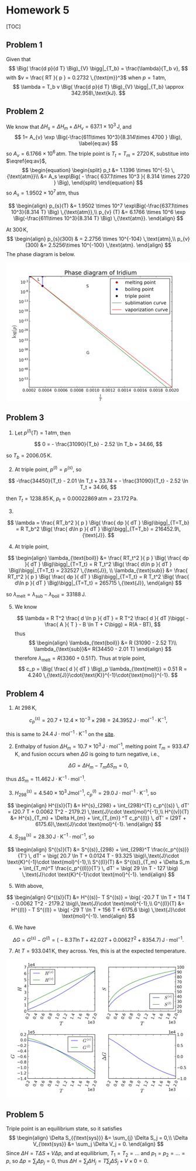 # Homework 5

[TOC]

## Problem 1

Given that
$$
\Big( \frac{d p}{d T} \Big)_{V} \bigg|_{T_b} = \frac{\lambda}{T_b v},
$$
with $v = \frac{ RT }{ p } = 0.2732 \,{\text{m}}^3$ when $p = 1 \,{\text{atm}}$,
$$
\lambda = T_b v \Big( \frac{d p}{d T} \Big)_{V} \bigg|_{T_b} \approx 342.958\,\text{kJ}.
$$

## Problem 2

We know that $\Delta H_{s} = \Delta H_m + \Delta H_{v} = 637.1\times 10^3 \,{\text{J}}$, and
$$
1= A_{v} \exp \Big(-\frac{611\times  10^3}{8.314\times 4700 } \Big),  \label{eq:av}
$$
so $A_{v} = 6.1766 \times 10^6\,\text{atm}$.
The triple point is $T_t = T_m = 2720\,{\text{K}}$, substitue into $\eqref{eq:av}$,
$$
\begin{equation}
    \begin{split}
        p_t &= 1.1396 \times 10^{-5} \,{\text{atm}}\\
        	&= A_s \exp\Big( - \frac{ 637.1\times 10^3 }{ 8.314 \times 2720 } \Big),
    \end{split}
\end{equation}
$$
so $A_{s} = 1.9502 \times 10^7\,{\text{atm}}$, thus

$$
\begin{align}
  p_{s}(T) &= 1.9502 \times 10^7 \exp\Big(-\frac{637.1\times 10^3}{8.314 T} \Big) \,{\text{atm}},\\
  p_{v} (T) &= 6.1766 \times 10^6 \exp \Big(-\frac{611\times 10^3}{8.314 T} \Big) \,{\text{atm}}.
\end{align}
$$

At $300\,\text{K}$,
$$
\begin{align}
  p_{s}(300) & = 2.2756 \times 10^{-104} \,\text{atm},\\
  p_{v} (300) &= 2.5256\times 10^{-100} \,\text{atm}.
\end{align}
$$
The phase diagram is below.

![pro-2](images/pro_2.png)

## Problem 3

1. Let $p^{(l)}(T)=1\,\text{atm}$, then

  $$
  0 = - \frac{31090}{T_b} - 2.52 \ln T_b + 34.66,
  $$

  so $T_b = 2006.05\,\text{K}$.

2. At triple point, $p^{(l)} = p^{(s)}$, so

  $$
  -\frac{34450}{T_t} - 2.01 \ln T_t + 33.74 =  - \frac{31090}{T_t} - 2.52 \ln T_t + 34.66,
  $$

  then $T_t = 1238.85\,\text{K}$, $p_t = 0.00022869\,\text{atm}=23.172\,\text{Pa}$.

3. ​

  $$
  \lambda = \frac{ RT_b^2 }{ p } \Big( \frac{ dp }{ dT } \Big)\bigg|_{T=T_b} = R T_b^2 \Big( \frac{ d\ln p }{ dT } \Big)\bigg|_{T=T_b} = 216452.9\,{\text{J}}.
  $$

4. At triple point,

  $$
  \begin{align}
    \lambda_{\text{boil}} &= \frac{ RT_t^2 }{ p } \Big( \frac{ dp }{ dT } \Big)\bigg|_{T=T_t} = R T_t^2 \Big( \frac{ d\ln p }{ dT } \Big)\bigg|_{T=T_t} = 232527 \,{\text{J}}, \\
   \lambda_{\text{sub}} &= \frac{ RT_t^2 }{ p } \Big( \frac{ dp }{ dT } \Big)\bigg|_{T=T_t} = R T_t^2 \Big( \frac{ d\ln p }{ dT } \Big)\bigg|_{T=T_t} = 265715 \,{\text{J}},
  \end{align}
  $$

  so $\lambda_{\text{melt}} = \lambda_{\text{sub}}- \lambda_{\text{boil}} = 33188\,{\text{J}}$.

5. We know

   $$
   \lambda = R T^2 \frac{ d \ln p }{ dT } = R T^2 \frac{ d }{ dT }\bigg( -\frac{ A }{ T } - B \ln T + C\bigg) = R(A - BT),
   $$
   thus
   $$
   \begin{align}
     \lambda_{\text{boil}} &= R (31090 - 2.52 T)\\
     \lambda_{\text{sub}}&= R(34450 - 2.01 T)
   \end{align}
   $$
   therefore $\lambda_{\text{melt}} = R(3360 + 0.51 T)$. Thus at triple point,
   $$
   c_p = \Big( \frac{ d }{ dT } \Big)_p \lambda_{\text{melt}} = 0.51 R = 4.240 \,{\text{J}}\cdot{\text{K}}^{-1}\cdot{\text{mol}}^{-1}.
   $$



## Problem 4

1. At $298\,\text{K}$,

  $$
  c_p^{(s)} = 20.7 + 12.4\times  10^{-3} \times 298 = 24.3952\,\text{J}\cdot \text{mol}^{-1}\cdot\text{K}^{-1},
  $$

  this is same to $24.4\,\text{J}\cdot \text{mol}^{-1}\cdot\text{K}^{-1}$ on the [site](https://www.webelements.com/aluminium/thermochemistry.html).

2. Enthalpy of fusion $\Delta H_{m} = 10.7\times 10^3 \,\text{J}\cdot\text{mol}^{-1}$, melting point $T_{m} = 933.47\,\text{K}$, and fusion occurs when $\Delta G$ is going to turn negative, i.e.,

  $$
  \Delta G = \Delta H_{m} - T_{m} \Delta S_{m} = 0,
  $$

  thus $\Delta S_{m} = 11.462\,\text{J}\cdot \text{K}^{-1}\cdot \text{mol}^{-1}$.

3. $H^{(s)}_{298} = 4.540\times 10^3\,\text{J}\text{mol}^{-1}$, $c_p^{(l)} = 29.0\,\text{J}\cdot \text{mol}^{-1}\cdot\text{K}^{-1}$, so

  $$
  \begin{align}
    H^{(s)}(T) &= H^{s}_{298} + \int_{298}^{T} c_p^{(s)} \, dT' = (20.7 T + 0.0062 T^2 - 2179.2) \,\text{J}\cdot \text{mol}^{-1},\\
    H^{(v)}(T) &= H^{s}_{T_m} + \Delta H_{m} + \int_{T_{m}} ^T c_p^{(l)} \, dT' = (29T + 6175.6)\,\text{J}\cdot \text{mol}^{-1}.
  \end{align}
  $$

4. $S_{298}^{(s)} = 28.30 \,\text{J}\cdot \text{K}^{-1}\cdot \text{mol}^{-1}$, so

  $$
  \begin{align}
    S^{(s)}(T) &= S^{(s)}_{298} + \int_{298}^T \frac{c_p^{(s)}}{T'} \, dT' = \big( 20.7 \ln T + 0.0124 T - 93.325 \big)\,\text{J}\cdot \text{K}^{-1}\cdot \text{mol}^{-1},\\
    S^{(l)}(T) &= S^{(s)}_{T_m} + \Delta S_m + \int_{T_m}^T \frac{c_p^{(l)}}{T'} \, dT' = \big( 29 \ln T - 127 \big) \,\text{J}\cdot \text{K}^{-1}\cdot \text{mol}^{-1}.
  \end{align}
  $$

5. With above,

  $$
  \begin{align}
    G^{(s)}(T) &= H^{(s)}- T S^{(s)} = \big( -20.7 T \ln T + 114 T - 0.0062 T^2 - 2179.2 \big)\,\text{J}\cdot \text{mol}^{-1},\\
    G^{(l)}(T) &= H^{(l)} - T S^{(l)} = \big( -29 T \ln T + 156 T + 6175.6 \big) \,\text{J}\cdot \text{mol}^{-1}.
  \end{align}
  $$

6. We have

  $$
  \Delta G = G^{(s)} - G^{(l)} = \big( -8.3T \ln T + 42.02 T + 0.0062 T^2 + 8354.7 \big) \,\text{J}\cdot \text{mol}^{-1}.
  $$

7. At $T= 933.041\,{\text{K}}$, they across. Yes, this is at the expected temperature.


![pro-4-g](images/pro_4.png)

## Problem 5

Triple point is an equilibrium state, so it satisfies
$$
\begin{align}
  \Delta S_{{\text{sys}}} &= \sum_{j} \Delta S_j = 0,\\
  \Delta V_{\text{sys}} &= \sum_j \Delta V_j = 0.
\end{align}
$$
Since $\Delta H = T \Delta S + V \Delta p$, and at equilibrium, $T_1 = T_2 = \ldots$ and $p_1 = p_2 = \ldots = p$, so $\Delta p = \sum_j \Delta p_j = 0$, thus $\Delta H = \sum_j \Delta H_j = T \sum_j \Delta S_j + V \times 0 = 0$.
